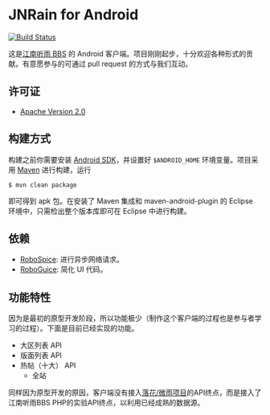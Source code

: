 # JNRain for Android

[![Build Status](https://travis-ci.org/jnrainerds/jnrain-android.png)](https://travis-ci.org/jnrainerds/jnrain-android)

这是[江南听雨 BBS](http://bbs.jnrain.com/) 的 Android 客户端。项目刚刚起步，十分欢迎各种形式的贡献。有意愿参与的可通过 pull request 的方式与我们互动。


## 许可证

* [Apache Version 2.0](http://www.apache.org/licenses/LICENSE-2.0.html)


## 构建方式

构建之前你需要安装 [Android SDK](http://developer.android.com/sdk/index.html)，并设置好 `$ANDROID_HOME` 环境变量。项目采用 [Maven](http://maven.apache.org/download.html) 进行构建，运行

    $ mvn clean package

即可得到 apk 包。在安装了 Maven 集成和 maven-android-plugin 的 Eclipse 环境中，只需检出整个版本库即可在 Eclipse 中进行构建。


## 依赖

* [RoboSpice](https://github.com/octo-online/robospice/): 进行异步网络请求。
* [RoboGuice](http://code.google.com/p/roboguice/): 简化 UI 代码。


## 功能特性

因为是最初的原型开发阶段，所以功能极少（制作这个客户端的过程也是参与者学习的过程）。下面是目前已经实现的功能。

* 大区列表 API
* 版面列表 API
* 热帖（十大） API
    * 全站

同样因为原型开发的原因，客户端没有接入[落花/微雨项目](https://github.com/xen0n/weiyu)的API终点，而是接入了江南听雨BBS PHP的实验API终点，以利用已经成熟的数据源。


<!-- vim:set ai et ts=4 sw=4 sts=4 ff=unix fenc=utf-8: -->
